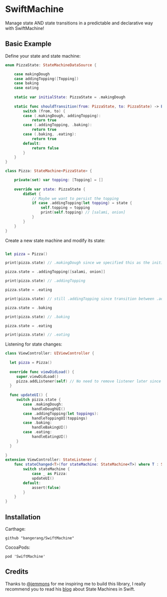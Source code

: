 # SwiftMachine
Manage state AND state transitions in a predictable and declarative way with SwiftMachine!


## Basic Example

Define your state and state machine:

```swift
enum PizzaState: StateMachineDataSource {

    case makingDough
    case addingTopping([Topping])
    case baking
    case eating
    
    static var initialState: PizzaState = .makingDough
    
    static func shouldTransition(from: PizzaState, to: PizzaState) -> Bool {
        switch (from, to) {
        case (.makingDough, addingTopping):
            return true
        case (.addingTopping, .baking):
            return true
        case (.baking, .eating):
            return true
        default:
            return false
        }
    }
}

class Pizza: StateMachine<PizzaState> {

    private(set) var topping: [Topping] = []
    
    override var state: PizzaState {
        didSet {
            // Maybe we want to persist the topping
            if case .addingTopping(let topping) = state {
                self.topping = topping
                print(self.topping) // [salami, onion]
            }
        }
    }
}
```

Create a new state machine and modify its state:

```swift

let pizza = Pizza()

print(pizza.state) // .makingDough since we specified this as the initial state

pizza.state = .addingTopping([salami, onion]]

print(pizza.state) // .addingTopping

pizza.state = .eating

print(pizza.state) // still .addingTopping since transition between .addTopping and .eating is not allowed, you have the bake the pizza first!

pizza.state = .baking 

print(pizza.state) // .baking

pizza.state = .eating

print(pizza.state) // .eating

```


Listening for state changes:

```swift
class ViewController: UIViewController {
  
  let pizza = Pizza()
  
  override func viewDidLoad() {
     super.viewDidLoad()
     pizza.addListener(self) // No need to remove listener later since its stored as a weak reference
  }
  
  func updateUI() {
     switch pizza.state {
        case .makingDough:
            handleDoughUI()
        case .addingTopping(let toppings):
            handleToppingUI(toppings)
        case .baking:
            handleBakingUI()
        case .eating:
            handleEatingUI()
     }
  }
  
}
extension ViewController: StateListener {
    func stateChanged<T>(for stateMachine: StateMachine<T>) where T : StateMachineDataSource {
        switch stateMachine {
            case _ as Pizza:
            updateUI()
        default:
            assert(false)
        }
    }
}
```


## Installation

Carthage:
```
github "bangerang/SwiftMachine"
```
CocoaPods:
```
pod 'SwiftMachine'
```
## Credits

Thanks to [@jemmons](https://twitter.com/jemmons) for me inspiring me to build this library, I really recommend you to read his [blog](http://www.figure.ink/blog/2015/1/31/swift-state-machines-part-1) about State Machines in Swift.

